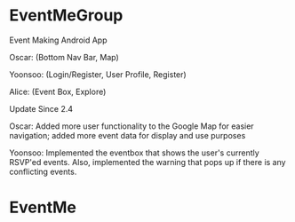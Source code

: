# EventMeGroup
Event Making Android App 


Oscar: (Bottom Nav Bar, Map) 

Yoonsoo: (Login/Register, User Profile, Register)

Alice: (Event Box, Explore)

Update Since 2.4

Oscar: Added more user functionality to the Google Map for easier navigation; added more event data for display and use purposes

Yoonsoo: Implemented the eventbox that shows the user's currently RSVP'ed events. Also, implemented the 
warning that pops up if there is any conflicting events.
# EventMe
